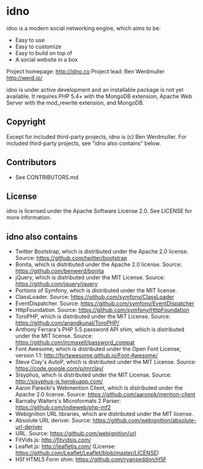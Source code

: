 idno
====
idno is a modern social networking engine, which aims to be:

* Easy to use
* Easy to customize
* Easy to build on top of
* A social website in a box

Project homepage: <http://idno.co>
Project lead: Ben Werdmuller <http://werd.io/>

idno is under active development and an installable package is not yet available. It requires PHP 5.4+ with the MongoDB extension, Apache Web Server with the mod_rewrite extension, and MongoDB.

Copyright
---------
Except for included third-party projects, idno is (c) Ben Werdmuller.
For included third-party projects, see "idno also contains" below.

Contributors
------------
* See CONTRIBUTORS.md

License
-------
idno is licensed under the Apache Software License 2.0. See LICENSE for more information.

idno also contains
------------------
* Twitter Bootstrap, which is distributed under the Apache 2.0 license. Source: https://github.com/twitter/bootstrap
* Bonita, which is distributed under the Apache 2.0 license. Source: https://github.com/benwerd/bonita
* jQuery, which is distributed under the MIT License. Source: https://github.com/jquery/jquery
* Portions of Symfony, which is distributed under the MIT license.
 * ClassLoader. Source: https://github.com/symfony/ClassLoader
 * EventDispatcher. Source: https://github.com/symfony/EventDispatcher
 * HttpFoundation. Source: https://github.com/symfony/HttpFoundation
* ToroPHP, which is distributed under the MIT License. Source: https://github.com/anandkunal/ToroPHP/
* Anthony Ferrara's PHP 5.5 password API shim, which is distributed under the MIT license. Source: https://github.com/ircmaxell/password_compat
* Font Awesome, which is distributed under the Open Font License, version 1.1: http://fortawesome.github.io/Font-Awesome/
* Steve Clay's AutoP, which is distributed under the MIT License. Source: https://code.google.com/p/mrclay/
* Sisyphus, which is distributed under the MIT License. Source: http://sisyphus-js.herokuapp.com/
* Aaron Parecki's Webmention Client, which is distributed under the Apache 2.0 license. Source: https://github.com/aaronpk/mention-client
* Barnaby Walters's Microformats 2 Parser: https://github.com/indieweb/php-mf2
* Webignition URL libraries, which are distributed under the MIT license.
 * Absolute URL deriver. Source: https://github.com/webignition/absolute-url-deriver
 * URL. Source: https://github.com/webignition/url
* FitVids.js: http://fitvidsjs.com/
* Leaflet.js: http://leafletjs.com/ (License: https://github.com/Leaflet/Leaflet/blob/master/LICENSE)
* H5f HTML5 Form shim: https://github.com/ryanseddon/H5F

